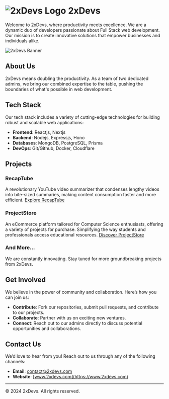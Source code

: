 
# ![2xDevs Logo](https://res.cloudinary.com/dckbkdfyi/image/upload/c_scale,h_30,w_30/2xDevs/ly6wbb5528kwfuu3ebjp.jpg) 2xDevs

Welcome to 2xDevs, where productivity meets excellence. We are a dynamic duo of developers passionate about Full Stack web development. Our mission is to create innovative solutions that empower businesses and individuals alike.

![2xDevs Banner](https://res.cloudinary.com/dckbkdfyi/image/upload/f_auto,q_auto/v1/2xDevs/lcl0zxqyyjniktuekp54)

## About Us

2xDevs means doubling the productivity. As a team of two dedicated admins, we bring our combined expertise to the table, pushing the boundaries of what's possible in web development.

## Tech Stack

Our tech stack includes a variety of cutting-edge technologies for building robust and scalable web applications:

- **Frontend**: Reactjs, Nextjs
- **Backend**: Nodejs, Expressjs, Hono
- **Databases**: MongoDB, PostgreSQL, Prisma
- **DevOps**: Git/Github, Docker, Cloudflare

## Projects

### RecapTube
A revolutionary YouTube video summarizer that condenses lengthy videos into bite-sized summaries, making content consumption faster and more efficient.
[Explore RecapTube](https://recaptube.2xdevs.com)

### ProjectStore
An eCommerce platform tailored for Computer Science enthusiasts, offering a variety of projects for purchase. Simplifying the way students and professionals access educational resources.
[Discover ProjectStore](#)

### And More...
We are constantly innovating. Stay tuned for more groundbreaking projects from 2xDevs.

## Get Involved

We believe in the power of community and collaboration. Here’s how you can join us:

- **Contribute**: Fork our repositories, submit pull requests, and contribute to our projects.
- **Collaborate**: Partner with us on exciting new ventures.
- **Connect**: Reach out to our admins directly to discuss potential opportunities and collaborations.

## Contact Us

We’d love to hear from you! Reach out to us through any of the following channels:

- **Email**: [contact@2xdevs.com](mailto:contact@2xdevs.com)
- **Website**: [www.2xdevs.com](https://www.2xdevs.com)

---

© 2024 2xDevs. All rights reserved.
